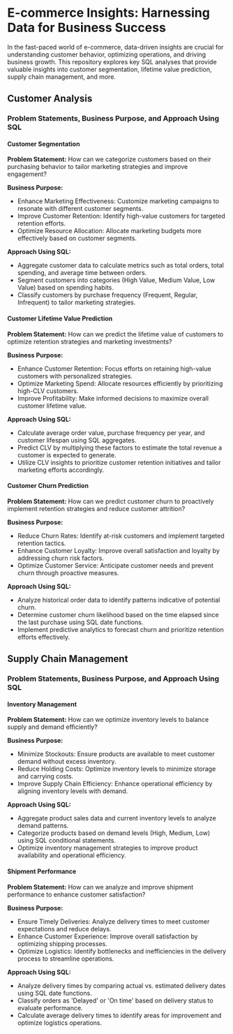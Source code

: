 # E-commerce Insights: Harnessing Data for Business Success
In the fast-paced world of e-commerce, data-driven insights are crucial for understanding customer behavior, optimizing operations, and driving business growth. This repository explores key SQL analyses that provide valuable insights into customer segmentation, lifetime value prediction, supply chain management, and more.

## Customer Analysis

### Problem Statements, Business Purpose, and Approach Using SQL

#### Customer Segmentation

**Problem Statement:**
How can we categorize customers based on their purchasing behavior to tailor marketing strategies and improve engagement?

**Business Purpose:**
- Enhance Marketing Effectiveness: Customize marketing campaigns to resonate with different customer segments.
- Improve Customer Retention: Identify high-value customers for targeted retention efforts.
- Optimize Resource Allocation: Allocate marketing budgets more effectively based on customer segments.

**Approach Using SQL:**
- Aggregate customer data to calculate metrics such as total orders, total spending, and average time between orders.
- Segment customers into categories (High Value, Medium Value, Low Value) based on spending habits.
- Classify customers by purchase frequency (Frequent, Regular, Infrequent) to tailor marketing strategies.

#### Customer Lifetime Value Prediction

**Problem Statement:**
How can we predict the lifetime value of customers to optimize retention strategies and marketing investments?

**Business Purpose:**
- Enhance Customer Retention: Focus efforts on retaining high-value customers with personalized strategies.
- Optimize Marketing Spend: Allocate resources efficiently by prioritizing high-CLV customers.
- Improve Profitability: Make informed decisions to maximize overall customer lifetime value.

**Approach Using SQL:**
- Calculate average order value, purchase frequency per year, and customer lifespan using SQL aggregates.
- Predict CLV by multiplying these factors to estimate the total revenue a customer is expected to generate.
- Utilize CLV insights to prioritize customer retention initiatives and tailor marketing efforts accordingly.

#### Customer Churn Prediction

**Problem Statement:**
How can we predict customer churn to proactively implement retention strategies and reduce customer attrition?

**Business Purpose:**
- Reduce Churn Rates: Identify at-risk customers and implement targeted retention tactics.
- Enhance Customer Loyalty: Improve overall satisfaction and loyalty by addressing churn risk factors.
- Optimize Customer Service: Anticipate customer needs and prevent churn through proactive measures.

**Approach Using SQL:**
- Analyze historical order data to identify patterns indicative of potential churn.
- Determine customer churn likelihood based on the time elapsed since the last purchase using SQL date functions.
- Implement predictive analytics to forecast churn and prioritize retention efforts effectively.

## Supply Chain Management

### Problem Statements, Business Purpose, and Approach Using SQL

#### Inventory Management

**Problem Statement:**
How can we optimize inventory levels to balance supply and demand efficiently?

**Business Purpose:**
- Minimize Stockouts: Ensure products are available to meet customer demand without excess inventory.
- Reduce Holding Costs: Optimize inventory levels to minimize storage and carrying costs.
- Improve Supply Chain Efficiency: Enhance operational efficiency by aligning inventory levels with demand.

**Approach Using SQL:**
- Aggregate product sales data and current inventory levels to analyze demand patterns.
- Categorize products based on demand levels (High, Medium, Low) using SQL conditional statements.
- Optimize inventory management strategies to improve product availability and operational efficiency.

#### Shipment Performance

**Problem Statement:**
How can we analyze and improve shipment performance to enhance customer satisfaction?

**Business Purpose:**
- Ensure Timely Deliveries: Analyze delivery times to meet customer expectations and reduce delays.
- Enhance Customer Experience: Improve overall satisfaction by optimizing shipping processes.
- Optimize Logistics: Identify bottlenecks and inefficiencies in the delivery process to streamline operations.

**Approach Using SQL:**
- Analyze delivery times by comparing actual vs. estimated delivery dates using SQL date functions.
- Classify orders as 'Delayed' or 'On time' based on delivery status to evaluate performance.
- Calculate average delivery times to identify areas for improvement and optimize logistics operations.
